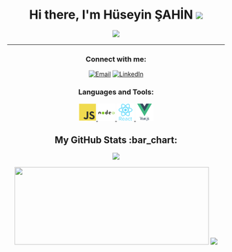 <h1 align="center">Hi there, I'm Hüseyin ŞAHİN <img src="https://media.giphy.com/media/hvRJCLFzcasrR4ia7z/giphy.gif" width="35"></h1>
<p align="center">
  <img src="https://readme-typing-svg.herokuapp.com?font=Fira+Code&pause=1000&width=435&lines=Frontend++%26++Developer;Yazılım+Geliştirici&center=true&width=500&height=50" />
</p>
<hr/>

<h3 align="center">Connect with me:</h3>

<p align="center">
<a href="mailto:hseyinsahiin@gmail.com"><img alt="Email" src="https://img.shields.io/badge/Email-hseyinsahiin@gmail.com-blue?style=flat&logo=gmail"></a>
<a href="https://www.linkedin.com/in/huseyin-sahin/" target="_blank"><img alt="LinkedIn" src="https://img.shields.io/badge/LinkedIn-huseyin‐sahin-blue?style=flat&logo=linkedin"></a>
<br>

<h3 align="center">Languages and Tools:</h3>
<p align="center"> <a href="https://developer.mozilla.org/en-US/docs/Web/JavaScript" target="_blank" rel="noreferrer"> <img src="https://raw.githubusercontent.com/devicons/devicon/master/icons/javascript/javascript-original.svg" alt="javascript" width="40" height="40"/> </a> <a href="https://nodejs.org" target="_blank" rel="noreferrer"> <img src="https://raw.githubusercontent.com/devicons/devicon/master/icons/nodejs/nodejs-original-wordmark.svg" alt="nodejs" width="40" height="40"/> </a> <a href="https://reactjs.org/" target="_blank" rel="noreferrer"> <img src="https://raw.githubusercontent.com/devicons/devicon/master/icons/react/react-original-wordmark.svg" alt="react" width="40" height="40"/> </a> <a href="https://vuejs.org/" target="_blank" rel="noreferrer"> <img src="https://raw.githubusercontent.com/devicons/devicon/master/icons/vuejs/vuejs-original-wordmark.svg" alt="vuejs" width="40" height="40"/> </a> </p>

<h2 align="center">My GitHub Stats :bar_chart:</h2>
<p align="center">
<img src="https://komarev.com/ghpvc/?username=huseyin-sahin&color=green"></a>
</p>
<p align="center">
  <img src="https://github-readme-stats.vercel.app/api?username=huseyin-sahin&show_icons=true&theme=tokyonight" width="450" height="180">
  <img src="https://github-readme-stats.vercel.app/api/top-langs/?username=huseyin-sahin&layout=compact&theme=tokyonight" height="180">
  </p>
